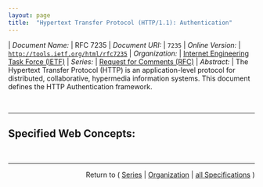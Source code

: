 ```yaml
---
layout: page
title:  "Hypertext Transfer Protocol (HTTP/1.1): Authentication"
---
```


| *Document Name:* | RFC 7235
| *Document URI:* | `7235`
| *Online Version:* | [`http://tools.ietf.org/html/rfc7235`](http://tools.ietf.org/html/rfc7235)
| *Organization:* | [Internet Engineering Task Force (IETF)](..  "List of specification series by this organization")
| *Series:* | [Request for Comments (RFC)](.  "List of specifications in this series")
| *Abstract:* | The Hypertext Transfer Protocol (HTTP) is an application-level protocol for distributed, collaborative, hypermedia information systems. This document defines the HTTP Authentication framework.

<br/>
<hr/>

## Specified Web Concepts:



<br/>
<hr/>

<p style="text-align: right">Return to ( <a href="./">Series</a> | <a href="../">Organization</a> | <a href="../../">all Specifications</a> )</p>